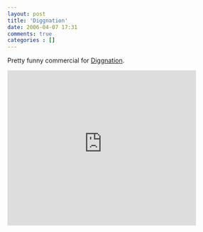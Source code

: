 ```yaml
---
layout: post
title: 'Diggnation'
date: 2006-04-07 17:31
comments: true
categories : []
---  
```


Pretty funny commercial for <a href="http://www.diggnation.com">Diggnation</a>.

<object width="425" height="350"><param name="movie" value="http://www.youtube.com/v/epid4otDJms"></param><embed src="http://www.youtube.com/v/epid4otDJms" type="application/x-shockwave-flash" width="425" height="350"></embed></object>

